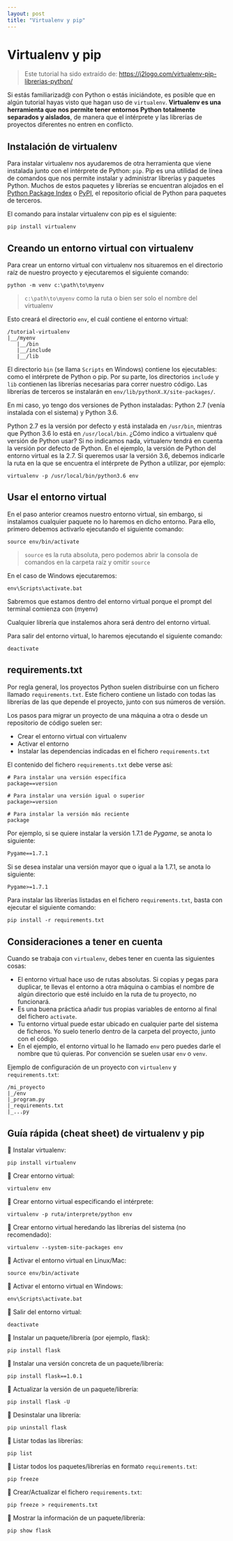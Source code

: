 ```yaml
---
layout: post
title: "Virtualenv y pip"
---
```


# Virtualenv y pip

> Este tutorial ha sido extraído de: https://j2logo.com/virtualenv-pip-librerias-python/

Si estás familiarizad@ con Python o estás iniciándote, es posible que en algún tutorial hayas visto que hagan uso de `virtualenv`. **Virtualenv es una herramienta que nos permite tener entornos Python totalmente separados y aislados**, de manera que el intérprete y las librerías de proyectos diferentes no entren en conflicto.



## Instalación de virtualenv

Para instalar virtualenv nos ayudaremos de otra herramienta que viene instalada junto con el intérprete de Python: `pip`. Pip es una utilidad de línea de comandos que nos permite instalar y administrar librerías y paquetes Python. Muchos de estos paquetes y librerías se encuentran alojados en el [Python Package Index](https://pypi.org/) o [PyPI](https://pypi.org/), el repositorio oficial de Python para paquetes de terceros.

El comando para instalar virtualenv con pip es el siguiente:

```
pip install virtualenv
```



## Creando un entorno virtual con virtualenv

Para crear un entorno virtual con virtualenv nos situaremos en el directorio raíz de nuestro proyecto y ejecutaremos el siguiente comando:

```
python -m venv c:\path\to\myenv
```

> `c:\path\to\myenv` como la ruta o bien ser solo el nombre del virtualenv

Esto creará el directorio `env`, el cuál contiene el entorno virtual:

```
/tutorial-virtualenv
|__/myenv
   |__/bin
   |__/include
   |__/lib
```

El directorio `bin` (se llama `Scripts` en Windows) contiene los ejecutables: como el intérprete de Python o pip. Por su parte, los directorios `include` y `lib` contienen las librerías necesarias para correr nuestro código. Las librerías de terceros se instalarán en `env/lib/pythonX.X/site-packages/`.

En mi caso, yo tengo dos versiones de Python instaladas: Python 2.7 (venía instalada con el sistema) y Python 3.6.

Python 2.7 es la versión por defecto y está instalada en `/usr/bin`, mientras que Python 3.6 lo está en `/usr/local/bin`. ¿Cómo indico a virtualenv qué versión de Python usar? Si no indicamos nada, virtualenv tendrá en cuenta la versión por defecto de Python. En el ejemplo, la versión de Python del entorno virtual es la 2.7. Si queremos usar la versión 3.6, debemos indicarle la ruta en la que se encuentra el intérprete de Python a utilizar, por ejemplo:

```
virtualenv -p /usr/local/bin/python3.6 env
```



## Usar el entorno virtual

En el paso anterior creamos nuestro entorno virtual, sin embargo, si instalamos cualquier paquete no lo haremos en dicho entorno. Para ello, primero debemos activarlo ejecutando el siguiente comando:

```
source env/bin/activate
```

> `source` es la ruta absoluta, pero podemos abrir la consola de comandos en la carpeta raíz y omitir `source`

En el caso de Windows ejecutaremos:

```
env\Scripts\activate.bat
```

Sabremos que estamos dentro del entorno virtual porque el prompt del terminal comienza con (myenv)

Cualquier librería que instalemos ahora será dentro del entorno virtual.

Para salir del entorno virtual, lo haremos ejecutando el siguiente comando:

```
deactivate
```



## requirements.txt

Por regla general, los proyectos Python suelen distribuirse con un fichero llamado `requirements.txt`. Este fichero contiene un listado con todas las librerías de las que depende el proyecto, junto con sus números de versión.

Los pasos para migrar un proyecto de una máquina a otra o desde un repositorio de código suelen ser:

- Crear el entorno virtual con virtualenv
- Activar el entorno
- Instalar las dependencias indicadas en el fichero `requirements.txt`

El contenido del fichero `requirements.txt` debe verse así:

```
# Para instalar una versión específica
package==version

# Para instalar una versión igual o superior
package>=version

# Para instalar la versión más reciente
package
```

Por ejemplo, si se quiere instalar la versión 1.7.1 de *Pygame*, se anota lo siguiente:

```txt
Pygame==1.7.1
```

Si se desea instalar una versión mayor que o igual a la 1.7.1, se anota lo siguiente:

```txt
Pygame>=1.7.1
```

Para instalar las librerías listadas en el fichero `requirements.txt`, basta con ejecutar el siguiente comando:

```
pip install -r requirements.txt
```



## Consideraciones a tener en cuenta

Cuando se trabaja con `virtualenv`, debes tener en cuenta las siguientes cosas:

- El entorno virtual hace uso de rutas absolutas. Si copias y pegas para duplicar, te llevas el entorno a otra máquina o cambias el nombre de algún directorio que esté incluido en la ruta de tu proyecto, no funcionará.
- Es una buena práctica añadir tus propias variables de entorno al final del fichero `activate`.
- Tu entorno virtual puede estar ubicado en cualquier parte del sistema de ficheros. Yo suelo tenerlo dentro de la carpeta del proyecto, junto con el código.
- En el ejemplo, el entorno virtual lo he llamado `env` pero puedes darle el nombre que tú quieras. Por convención se suelen usar `env` o `venv`.

Ejemplo de configuración de un proyecto con `virtualenv` y `requirements.txt`:

```
/mi_proyecto
|_/env
|_program.py
|_requirements.txt
|_...py
```



## Guía rápida (cheat sheet) de virtualenv y pip

🎯 Instalar virtualenv:

```
pip install virtualenv
```

🎯 Crear entorno virtual:

```
virtualenv env
```

🎯 Crear entorno virtual especificando el intérprete:

```
virtualenv -p ruta/interprete/python env
```

🎯 Crear entorno virtual heredando las librerías del sistema (no recomendado):

```
virtualenv --system-site-packages env
```

🎯 Activar el entorno virtual en Linux/Mac:

```
source env/bin/activate
```

🎯 Activar el entorno virtual en Windows:

```
env\Scripts\activate.bat
```

🎯 Salir del entorno virtual:

```
deactivate
```

🎯 Instalar un paquete/librería (por ejemplo, flask):

```
pip install flask
```

🎯 Instalar una versión concreta de un paquete/librería:

```
pip install flask==1.0.1
```

🎯 Actualizar la versión de un paquete/librería:

```
pip install flask -U
```

🎯 Desinstalar una librería:

```
pip uninstall flask
```

🎯 Listar todas las librerías:

```
pip list
```

🎯 Listar todos los paquetes/librerías en formato `requirements.txt`:

```
pip freeze
```

🎯 Crear/Actualizar el fichero `requirements.txt`:

```
pip freeze > requirements.txt
```

🎯 Mostrar la información de un paquete/librería:

```
pip show flask
```



